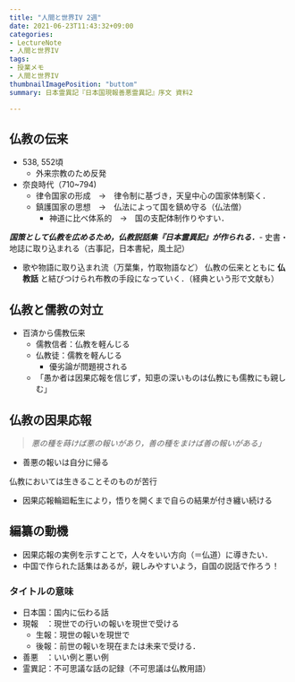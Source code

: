 ```yaml
---
title: "人間と世界IV 2週"
date: 2021-06-23T11:43:32+09:00
categories:
- LectureNote
- 人間と世界IV
tags:
- 授業メモ
- 人間と世界IV
thumbnailImagePosition: "buttom"
summary: 日本霊異記『日本国現報善悪霊異記』序文 資料2

---
```




## 仏教の伝来
- 538, 552頃
  - 外来宗教のため反発
- 奈良時代（710~794)
  - 律令国家の形成　→　律令制に基づき，天皇中心の国家体制築く．
  - 鎮護国家の思想　→　仏法によって国を鎮め守る（仏法僧）
    - 神道に比べ体系的　→　国の支配体制作りやすい．

***国策として仏教を広めるため，仏教説話集『日本霊異記』が作られる．***- 史書・地誌に取り込まれる（古事記，日本書紀，風土記）
- 歌や物語に取り込まれ流（万葉集，竹取物語など）
仏教の伝来とともに **仏教話** と結びつけられ布教の手段になっていく．（経典という形で文献も）




## 仏教と儒教の対立
-  百済から儒教伝来
   -  儒教信者：仏教を軽んじる
   -  仏教徒：儒教を軽んじる
      -  優劣論が問題視される
   - 「愚か者は因果応報を信じず，知恵の深いものは仏教にも儒教にも親しむ」

## 仏教の因果応報
> *悪の種を蒔けば悪の報いがあり，善の種をまけば善の報いがある」*
  - 善悪の報いは自分に帰る

仏教においては生きることそのものが苦行
- 因果応報輪廻転生により，悟りを開くまで自らの結果が付き纏い続ける
  


## 編纂の動機
- 因果応報の実例を示すことで，人々をいい方向（＝仏道）に導きたい．
- 中国で作られた話集はあるが，親しみやすいよう，自国の説話で作ろう！

### タイトルの意味
- 日本国：国内に伝わる話
- 現報　：現世での行いの報いを現世で受ける
  - 生報：現世の報いを現世で
  - 後報：前世の報いを現在または未来で受ける．
- 善悪　：いい例と悪い例
- 霊異記：不可思議な話の記録（不可思議は仏教用語）

